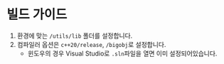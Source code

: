 # 빌드 가이드

1. 환경에 맞는 `/utils/lib` 폴더를 설정합니다.
2. 컴파일러 옵션은 `c++20/release`, `/bigobj`로 설정합니다.
   - 윈도우의 경우 Visual Studio로 `.sln`파일을 열면 이미 설정되어있습니다.
